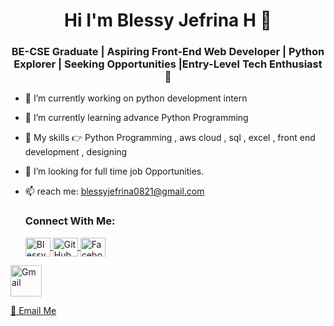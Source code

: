 <h1 align="center">  Hi I'm Blessy Jefrina H 👋 </h1>
<h3 align="center"> BE-CSE Graduate | Aspiring Front-End Web Developer | Python Explorer | Seeking Opportunities |Entry-Level Tech Enthusiast 🚀 </h3>


- 🔭 I’m currently working on python development intern

- 🌱 I’m currently learning advance Python Programming 

- 👯 My skills 👉 Python Programming , aws cloud , sql , excel ,  front end development , designing 

- 🤔 I’m looking for full time job Opportunities.

- 📫 reach me: blessyjefrina0821@gmail.com 

  <h3 align="left"> Connect With Me:</h3>
  <p align="left">
  <a href="https://www.linkedin.com/in/blessyjefrina/" target="blank"><img align="center" src="https://raw.githubusercontent.com/rahuldkjain/github-profile-readme-generator/master/src/images/icons/Social/linked-in-alt.svg" alt="Blessy Jefrina H" height="30" width="40" /> </a>
  <a href="https://github.com/blessy721">
  <img src="https://github.com/favicon.ico" alt="GitHub" width="40" height="30" align="center"> </a>
  <a href="https://www.facebook.com/Jefrina">
  <img src="https://png.pngtree.com/png-vector/20230225/ourmid/pngtree-facebook-social-media-logo-png-image_6618432.png" alt="Facebook" width="40" height="30" align="center"> </a>
 <a href="mailto:blessyjefrina0821@gmail.com">
  <img src="https://image-url-to-gmail-icon.png" alt="Gmail" width="50">
</a>

 
</p>
 <a href="mailto:blessyjefrina0821@gmail.com">
  📧 Email Me
</a>




